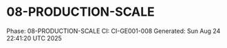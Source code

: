 # 08-PRODUCTION-SCALE
Phase: 08-PRODUCTION-SCALE
CI: CI-GE001-008
Generated: Sun Aug 24 22:41:20 UTC 2025
